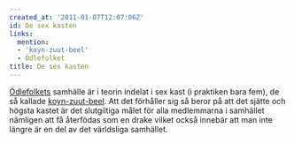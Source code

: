 ```yaml
---
created_at: '2011-01-07T12:07:06Z'
id: De sex kasten
links:
  mention:
  - 'koyn-zuut-beel'
  - Ödlefolket
title: De sex kasten
---
```


[Ödlefolkets] samhälle är i teorin indelat i sex kast (i praktiken bara fem), de så kallade
[koyn-zuut-beel]. Att det förhåller sig så beror på att det sjätte och högsta kastet är det
slutgiltiga målet för alla medlemmarna i samhället nämligen att få återfödas som en drake vilket
också innebär att man inte längre är en del av det världsliga samhället.

  [Ödlefolkets]: Ödlefolket
  [koyn-zuut-beel]: koyn-zuut-beel